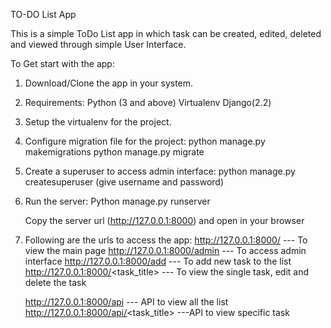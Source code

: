 TO-DO List App

This is a simple ToDo List app in which task can be created, edited, deleted and viewed through simple User Interface.

To Get start with the app:
1. Download/Clone the app in your system.
2. Requirements:
    Python (3 and above)
    Virtualenv
    Django(2.2)

3.  Setup the virtualenv for the project.
4. Configure migration file for the project:
    python manage.py makemigrations
    python manage.py migrate
4. Create a superuser to access admin interface:
    python manage.py createsuperuser
    (give username and password)
5. Run the server:
    Python manage.py runserver   

    Copy the server url (http://127.0.0.1:8000) and open in your browser
    
6. Following are the urls to access the app:
    http://127.0.0.1:8000/                 --- To view the main page
    http://127.0.0.1:8000/admin            --- To access admin interface
    http://127.0.0.1:8000/add              --- To add new task to the list
    http://127.0.0.1:8000/<task_title>     --- To view the single task, edit and delete the task
    
    http://127.0.0.1:8000/api              ---  API to view all the list 
    http://127.0.0.1:8000/api/<task_title> ---API to view specific task 

